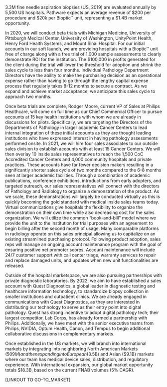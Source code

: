 3.3M fine needle aspiration biopsies (US, 2019) are evaluated annually by 5,500 US hospitals. Pathware expects an average revenue of $200 per procedure and $20k per Bioptic™ unit, representing a $1.4B market opportunity.

In 2020, we will conduct beta trials with Michigan Medicine, University of Pittsburgh Medical Center, University of Washington, UnityPoint Health, Henry Ford Health Systems, and Mount Sinai Hospital. For our initial accounts in our soft launch, we are providing hospitals with a Bioptic™ unit free of charge along with a free trial of 1,000 sample assessments to clearly demonstrate ROI for the institution. The $100,000 in profits generated for the client during the trial will lower the threshold for adoption and shrink the sales cycle to less than four months. Individual Pathology Department Directors have the ability to make the purchasing decision as an operational expense rather than having to go through the lengthy capital expense process that regularly takes 8-12 months to secure a contract. As we expand and achieve market acceptance, we anticipate this sales cycle to approach two months.

Once beta trials are complete, Rodger Moore, current VP of Sales at Philips Healthcare, will come on full time as our Chief Commercial Officer to pursue accounts at 15 key health institutions with whom we are already in discussions for pilots. Specifically, we are targeting the Directors of the Departments of Pathology in larger academic Cancer Centers to lead internal integration of these initial accounts as they are thought leading institutions who have expressed interest in having pathology assessments performed onsite. In 2021, we will hire four sales associates to our outside sales division to establish accounts with at least 15 Cancer Centers. We will then overlay 10 inside sales representatives to reach the 1,500 CoC Accredited Cancer Centers and 4,000 community hospitals and private practices. These accounts have far fewer decision makers resulting in a significantly shorter sales cycle of two months compared to the 6-8 months seen at larger academic facilities. Through a combination of academic publications, conference exhibitions, introductions from early adopters, and targeted outreach, our sales representatives will connect with the directors of Pathology and Radiology to organize a demonstration of the product. As we scale, these demonstrations will largely be conducted virtually as this is quickly becoming the gold standard with medical inside sales teams today. Virtual communications give hospitals the flexibility to organize the demonstration on their own time while also decreasing cost for the sales organization. We will utilize the common “book-and-bill” model where we provide the unit to the institution for trial purposes with an agreement to begin billing after the second month of usage. Many comparable platforms in radiology operate on this sales principal allowing us to capitalize on an existing streamlined purchasing protocol. Following product adoption, sales reps will manage an ongoing account maintenance program with the goal of ensuring positive net promoter scores. Account maintenance will include 24/7 customer support with call center triage, warranty services to repair and replace damaged units, and updates when new unit functionalities are released.

Outside of the hospital marketspace, we are also pursuing partnerships with private diagnostic laboratories. By 2022, we aim to have established a sales account with Quest Diagnostics, a global leader in diagnostic testing and healthcare information technology, to standardize biopsy collection in smaller institutions and outpatient clinics. We are already engaged in communications with Quest Diagnostics, as they are interested in distributing our technology to serve as their entry point into digital pathology. Quest has strong incentive to adopt digital pathology tech; their largest competitor, Lab Corps, has already formed a partnership with Philips. Additionally, we have meet with the senior executive teams from Philips, NVIDIA, Optum Health, Canon, and Tempus to begin additional collaborative discussions in complementary markets.

Once established in the US markets, we will branch into international markets by integrating into neighboring North American Markets ($509M) and then expanding into European ($3.5B) and Asian ($9.1B) markets where our team has medical device sales, distribution, and regulatory experience. With international expansion, our global market opportunity totals $18.3B, based on the current FNAB volumes (5% CAGR).

[LINKOUT TO GO-TO_MARKET]